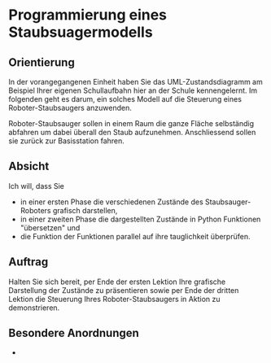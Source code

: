 # Programmierung eines Staubsuagermodells

## Orientierung

In der vorangegangenen Einheit haben Sie das UML-Zustandsdiagramm am Beispiel
Ihrer eigenen Schullaufbahn hier an der Schule kennengelernt. Im folgenden geht
es darum, ein solches Modell auf die Steuerung eines Roboter-Staubsaugers
anzuwenden.

Roboter-Staubsauger sollen in einem Raum die ganze Fläche selbständig abfahren
um dabei überall den Staub aufzunehmen. Anschliessend sollen sie zurück zur
Basisstation fahren.

## Absicht

Ich will, dass Sie

- in einer ersten Phase die verschiedenen Zustände des Staubsauger-Roboters
  grafisch darstellen,
- in einer zweiten Phase die dargestellten Zustände in Python Funktionen
  "übersetzen" und
- die Funktion der Funktionen parallel auf ihre tauglichkeit überprüfen.

## Auftrag

Halten Sie sich bereit, per Ende der ersten Lektion Ihre grafische Darstellung
der Zustände zu präsentieren sowie per Ende der dritten Lektion die Steuerung
Ihres Roboter-Staubsaugers in Aktion zu demonstrieren.

## Besondere Anordnungen

- 
